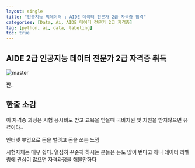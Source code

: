 ```yaml
---
layout: single
title: "인공지능 빅데이터 : AIDE 데이터 전문가 2급 자격증 합격"
categories: [Data, Ai, AIDE 데이터 전문가 2급 자격증]
tag: [python, ai, data, labeling]
toc: true
---
```




##  AIDE 2급 인공지능 데이터 전문가 2급 자격증 취득



![master]({{site.url}}/images/2023-04-18-AIDE-Lisence-master/master.png)

짠..



## 한줄 소감

이 자격증 과정은 시험 응시비도 받고 교육을 받을때 국비지원 및 지원을 받지않으면 유료이다..

인터넷 부업으로 돈을 벌려고 돈을 쓰는 느낌 



시험자체는 매우 쉽다. 열심히 꾸준히 하시는 분들은 돈도 많이 번다고 하니 데이터 라벨링에 관심이 많으면 자격과정을 해볼만하다

